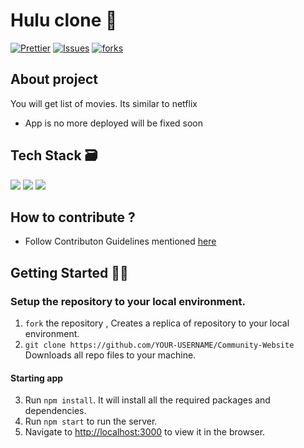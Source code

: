 #  Hulu clone 📝

[![Prettier](https://img.shields.io/badge/code_style-prettier-ff69b4.svg)](https://prettier.io)
[![Issues](https://img.shields.io/github/issues/chait04/hulu-clone)](#issues)
[![forks](https://img.shields.io/github/forks/chait04/hulu-clone)](#forks)

## About  project
  You will get list of movies. Its similar to netflix

* App is no more deployed will be fixed soon

## Tech Stack 🗃

<img src="https://img.shields.io/badge/-ReactJS-%2300bfff%20"> <img src="https://img.shields.io/badge/-MaterialUI-orange"> <img src="https://img.shields.io/badge/-axios-green">

## How to contribute ? 
- Follow Contributon Guidelines mentioned [here](https://github.com/HITK-TECH-Community/Community-Website/blob/main/CONTRIBUTING.md)

##  Getting Started 👨‍💻
### Setup the repository to your local environment.

1. `fork` the repository ,     Creates a replica of repository to your local environment.
2. `git clone https://github.com/YOUR-USERNAME/Community-Website`   Downloads all repo files to your machine.

#### Starting app
3. Run `npm install`. It will install all the required packages and dependencies.
4. Run `npm start` to run the server.
5. Navigate to [http://localhost:3000](http://localhost:3000) to view it in the browser.
